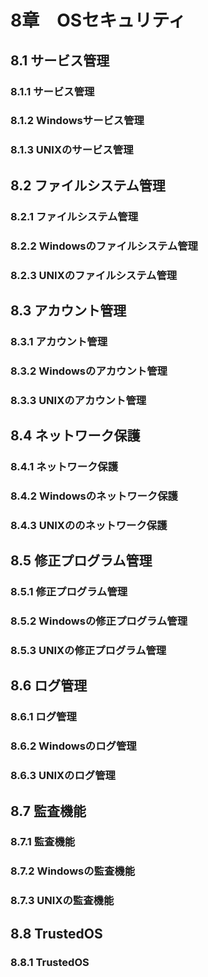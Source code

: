 # 8章　OSセキュリティ
## 8.1 サービス管理
### 8.1.1 サービス管理
### 8.1.2 Windowsサービス管理
### 8.1.3 UNIXのサービス管理

## 8.2 ファイルシステム管理
### 8.2.1 ファイルシステム管理
### 8.2.2 Windowsのファイルシステム管理
### 8.2.3 UNIXのファイルシステム管理

## 8.3 アカウント管理
### 8.3.1 アカウント管理
### 8.3.2 Windowsのアカウント管理
### 8.3.3 UNIXのアカウント管理

## 8.4 ネットワーク保護
### 8.4.1 ネットワーク保護
### 8.4.2 Windowsのネットワーク保護
### 8.4.3 UNIXののネットワーク保護

## 8.5 修正プログラム管理
### 8.5.1 修正プログラム管理
### 8.5.2 Windowsの修正プログラム管理
### 8.5.3 UNIXの修正プログラム管理

## 8.6 ログ管理
### 8.6.1 ログ管理
### 8.6.2 Windowsのログ管理
### 8.6.3 UNIXのログ管理

## 8.7 監査機能
### 8.7.1 監査機能
### 8.7.2 Windowsの監査機能
### 8.7.3 UNIXの監査機能

## 8.8 TrustedOS
### 8.8.1 TrustedOS
